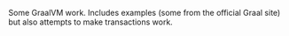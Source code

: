 Some GraalVM work. Includes examples (some from the official Graal site) but also attempts to make transactions work.
